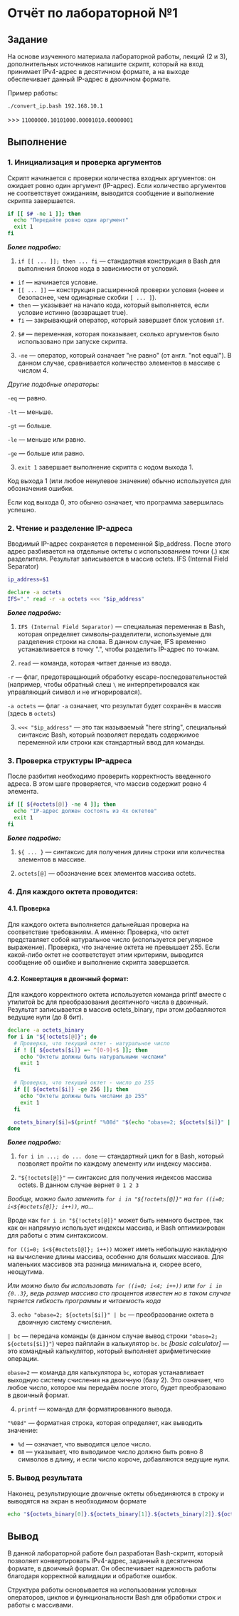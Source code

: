 
# Отчёт по лабораторной №1
## Задание
На основе изученного материала лабораторной работы, лекций (2 и 3), дополнительных источников напишите скрипт, который на вход принимает IPv4-адрес в десятичном формате, а на выходе обеспечивает данный IP-адрес в двоичном формате.

Пример работы:
```bash
./convert_ip.bash 192.168.10.1
```
\>\>\> `11000000.10101000.00001010.00000001`

## Выполнение
### 1. Инициализация и проверка аргументов
Cкрипт начинается с проверки количества входных аргументов: он ожидает ровно один аргумент (IP-адрес). Если количество аргументов не соответствует ожиданиям, выводится сообщение и выполнение скрипта завершается.
```bash
if [[ $# -ne 1 ]]; then
  echo "Передайте ровно один аргумент"
  exit 1
fi
```
***Более подробно:***

1. `if [[ ... ]]; then ... fi` — стандартная конструкция в Bash для выполнения блоков кода в зависимости от условий.

- `if` — начинается условие.
- `[[ ... ]]` — конструкция расширенной проверки условия (новее и безопаснее, чем одинарные скобки `[ ... ]`).
- `then` — указывает на начало кода, который выполняется, если условие истинно (возвращает true).
- `fi` — закрывающий оператор, который завершает блок условия `if`.

2. `$#` — переменная, которая показывает, сколько аргументов было использовано при запуске скрипта.

2. `-ne` — оператор, который означает "не равно" (от англ. "not equal").
В данном случае, сравнивается количество элементов в массиве с числом 4.

*Другие подобные операторы:*

`-eq` — равно.

`-lt` — меньше.

`-gt` — больше.

`-le` — меньше или равно.

`-ge` — больше или равно.

3. `exit 1` завершает выполнение скрипта с кодом выхода 1.

Код выхода 1 (или любое ненулевое значение) обычно используется для обозначения ошибки.

Если код выхода 0, это обычно означает, что программа завершилась успешно.

### 2. Чтение и разделение IP-адреса
Вводимый IP-адрес сохраняется в переменной $ip_address. После этого адрес разбивается на отдельные октеты с использованием точки (.) как разделителя. Результат записывается в массив octets.
IFS (Internal Field Separator) 
```bash
ip_address=$1

declare -a octets
IFS="." read -r -a octets <<< "$ip_address"
```
***Более подробно:***

1. `IFS (Internal Field Separator)` — специальная переменная в Bash, которая определяет символы-разделители, используемые для разделения строки на слова.
В данном случае, IFS временно устанавливается в точку ".", чтобы разделить IP-адрес по точкам.

2. `read` — команда, которая читает данные из ввода.

`-r` — флаг, предотвращающий обработку escape-последовательностей (например, чтобы обратный слеш `\` не интерпретировался как управляющий символ и не игнорировался).

`-a octets` — флаг `-a` означает, что результат будет сохранён в массив (здесь в `octets`)

3. `<<< "$ip_address"` — это так называемый "here string", специальный синтаксис Bash, который позволяет передать содержимое переменной или строки как стандартный ввод для команды.

### 3. Проверка структуры IP-адреса
После разбития необходимо проверить корректность введенного адреса. В этом шаге проверяется, что массив содержит ровно 4 элемента.
```bash
if [[ ${#octets[@]} -ne 4 ]]; then
  echo "IP-адрес должен состоять из 4х октетов"
  exit 1
fi
```

***Более подробно:***

1. `${ ... }` — синтаксис для получения длины строки или количества элементов в массиве.

2. `octets[@]` — обозначение всех элементов массива octets.

### 4. Для каждого октета проводится:
#### 4.1. Проверка
Для каждого октета выполняется дальнейшая проверка на соответствие требованиям. А именно:
Проверка, что октет представляет собой натуральное число (используется регулярное выражение).
Проверка, что значение октета не превышает 255.
Если какой-либо октет не соответствует этим критериям, выводится сообщение об ошибке и выполнение скрипта завершается.

#### 4.2. Конвертация в двоичный формат:
Для каждого корректного октета используется команда printf вместе с утилитой bc для преобразования десятичного числа в двоичный. Результат записывается в массив octets_binary, при этом добавляются ведущие нули (до 8 бит).

```bash
declare -a octets_binary
for i in "${!octets[@]}"; do
  # Проверка, что текущий октет - натуральное число
  if ! [[ ${octets[$i]} =~ ^[0-9]+$ ]]; then
    echo "Октеты должны быть натуральными числами"
    exit 1
  fi

  # Проверка, что текущий октет - число до 255
  if [[ ${octets[$i]} -ge 256 ]]; then
    echo "Октеты должны быть числами до 255"
    exit 1
  fi

  octets_binary[$i]=$(printf "%08d" "$(echo "obase=2; ${octets[$i]}" | bc)")
done
```

***Более подробно:***
1. `for i in ...; do ... done` — стандартный цикл for в Bash, который позволяет пройти по каждому элементу или индексу массива.

2. `"${!octets[@]}"` — синтаксис для получения индексов массива octets. В данном случае вернет `0 1 2 3`

*Вообще, можно было заменить `for i in "${!octets[@]}"` на `for ((i=0; i<${#octets[@]}; i++))`, но...*

Вроде как `for i in "${!octets[@]}"` может быть немного быстрее, так как он напрямую использует индексы массива, и Bash оптимизирован для работы с этим синтаксисом.

`for ((i=0; i<${#octets[@]}; i++))` может иметь небольшую накладную на вычисление длины массива, особенно для больших массивов. Для маленьких массивов эта разница минимальна и, скорее всего, неощутима.

*Или можно было бы использовать `for ((i=0; i<4; i++))` или `for i in {0..3}`, ведь размер массива сто процентов известен но в таком случае теряется гибкость программы и читаемость кода*

3. `echo "obase=2; ${octets[$i]}" | bc` — преобразование октета в двоичную систему счисления.

`| bc` — передача команды (в данном случае вывод строки `"obase=2; ${octets[$i]}"`) через пайплайн в калькулятор `bc`. `bc` *[basic calculator]* — это командный калькулятор, который выполняет арифметические операции. 

`obase=2` — команда для калькулятора `bc`, которая устанавливает выходную систему счисления на двоичную (базу 2). Это означает, что любое число, которое мы передаём после этого, будет преобразовано в двоичный формат.

4. `printf` — команда для форматированного вывода.

`"%08d"` — форматная строка, которая определяет, как выводить значение:
- `%d` — означает, что выводится целое число.
- `08` — указывает, что выводимое число должно быть ровно 8 символов в длину, и если число короче, добавляются ведущие нули.

### 5. Вывод результата
Наконец, результирующие двоичные октеты объединяются в строку и выводятся на экран в необходимом формате
```bash
echo "${octets_binary[0]}.${octets_binary[1]}.${octets_binary[2]}.${octets_binary[3]}"
```
## Вывод
В данной лабораторной работе был разработан Bash-скрипт, который позволяет конвертировать IPv4-адрес, заданный в десятичном формате, в двоичный формат. Он обеспечивает надежность работы благодаря корректной валидации и обработке ошибок. 

Структура работы основывается на использовании условных операторов, циклов и функциональности Bash для обработки строк и работы с массивами.

